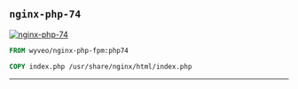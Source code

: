 ## `nginx-php-74`


[![nginx-php-74](https://github.com/seanghay/dockerfile/actions/workflows/nginx-php-74.yml/badge.svg)](https://github.com/seanghay/dockerfile/actions/workflows/nginx-php-74.yml)
```dockerfile
FROM wyveo/nginx-php-fpm:php74

COPY index.php /usr/share/nginx/html/index.php

```


---

